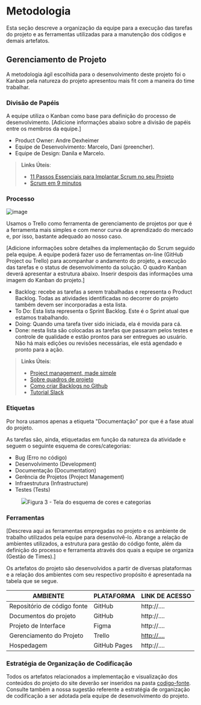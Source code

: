 
# Metodologia

Esta seção descreve a organização da equipe para a execução das tarefas do projeto e as ferramentas utilizadas para a manutenção dos códigos e demais artefatos.


## Gerenciamento de Projeto

A metodologia ágil escolhida para o desenvolvimento deste projeto foi o Kanban pela natureza do projeto apresentou mais fit com a maneira do time trabalhar.

### Divisão de Papéis

A equipe utiliza o Kanban como base para definição do processo de desenvolvimento.
[Adicione informações abaixo sobre a divisão de papéis entre os membros da equipe.]
- Product Owner: Andre Dexheimer
- Equipe de Desenvolvimento: Marcelo, Dani (preencher).
- Equipe de Design: Danila e Marcelo.

> **Links Úteis**:
> - [11 Passos Essenciais para Implantar Scrum no seu 
> Projeto](https://mindmaster.com.br/scrum-11-passos/)
> - [Scrum em 9 minutos](https://www.youtube.com/watch?v=XfvQWnRgxG0)

### Processo

![image](https://github.com/ICEI-PUC-Minas-PMV-ADS/pmv-ads-2024-1-e1-proj-web-t4-ceramica/assets/29122909/f82771c4-0c8c-4190-92aa-2ca11a2b51a6)


Usamos o Trello como ferramenta de gerenciamento de projetos por que é a ferramenta mais simples e com menor curva de aprendizado do mercado e, por isso, bastante adequado ao nosso caso.

[Adicione informações sobre detalhes da implementação do Scrum seguido pela equipe. A equipe poderá fazer uso de ferramentas on-line (GitHub Project ou Trello) para acompanhar o andamento do projeto, a execução das tarefas e o status de desenvolvimento da solução. O quadro Kanban deverá apresentar a estrutura abaixo. Inserir despois das informações uma imagem do Kanban do projeto.]
- Backlog: recebe as tarefas a serem trabalhadas e representa o Product Backlog. Todas as atividades identificadas no decorrer do projeto também devem ser incorporadas a esta lista. 
- To Do: Esta lista representa o Sprint Backlog. Este é o Sprint atual que estamos trabalhando. 
- Doing: Quando uma tarefa tiver sido iniciada, ela é movida para cá. 
- Done: nesta lista são colocadas as tarefas que passaram pelos testes e controle de qualidade e estão prontos para ser entregues ao usuário. Não há mais edições ou revisões necessárias, ele está agendado e pronto para a ação.

> **Links Úteis**:
> - [Project management, made simple](https://github.com/features/project-management/)
> - [Sobre quadros de projeto](https://docs.github.com/pt/github/managing-your-work-on-github/about-project-boards)
> - [Como criar Backlogs no Github](https://www.youtube.com/watch?v=RXEy6CFu9Hk)
> - [Tutorial Slack](https://slack.com/intl/en-br/)


### Etiquetas

Por hora usamos apenas a etiqueta "Documentação" por que é a fase atual do projeto.

<p>As tarefas são, ainda, etiquetadas em função da natureza da atividade e seguem o seguinte esquema de cores/categorias:</p>

<ul>
  <li>Bug (Erro no código)</li>
  <li>Desenvolvimento (Development)</li>
  <li>Documentação (Documentation)</li>
  <li>Gerência de Projetos (Project Management)</li>
  <li>Infraestrutura (Infrastructure)</li>
  <li>Testes (Tests)</li>
</ul>

<figure> 
  <img src="https://user-images.githubusercontent.com/100447878/164068979-9eed46e1-9b44-461e-ab88-c2388e6767a1.png"
    <figcaption>Figura 3 - Tela do esquema de cores e categorias</figcaption>
</figure> 
  
### Ferramentas

[Descreva aqui as ferramentas empregadas no projeto e os ambiente de trabalho utilizados pela  equipe para desenvolvê-lo. Abrange a relação de ambientes utilizados, a estrutura para gestão do código fonte, além da definição do processo e ferramenta através dos quais a equipe se organiza (Gestão de Times).]

Os artefatos do projeto são desenvolvidos a partir de diversas plataformas e a relação dos ambientes com seu respectivo propósito é apresentada na tabela que se segue.

| AMBIENTE                            | PLATAFORMA                         | LINK DE ACESSO                         |
|-------------------------------------|------------------------------------|----------------------------------------|
| Repositório de código fonte         | GitHub                             | http://....                            |
| Documentos do projeto               | GitHub                             | http://....                            |
| Projeto de Interface                | Figma                              | http://....                            |
| Gerenciamento do Projeto            | Trello                             | [http://....](https://trello.com/b/WZE6D3kh/ads-ceramica)                            |
| Hospedagem                          | GitHub Pages                       | http://....                            |


### Estratégia de Organização de Codificação 

Todos os artefatos relacionados a implementação e visualização dos conteúdos do projeto do site deverão ser inseridos na pasta [codigo-fonte](http://https://github.com/ICEI-PUC-Minas-PMV-ADS/WebApplicationProject-Template-v2/tree/main/codigo-fonte). Consulte também a nossa sugestão referente a estratégia de organização de codificação a ser adotada pela equipe de desenvolvimento do projeto.
